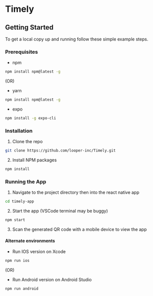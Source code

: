 # Timely



<!-- GETTING STARTED -->
## Getting Started

To get a local copy up and running follow these simple example steps.

### Prerequisites

* npm
```sh
npm install npm@latest -g
```
(OR)
* yarn
```sh
npm install npm@latest -g
```
* expo
```sh
npm install -g expo-cli
```

### Installation

1. Clone the repo
```sh
git clone https://github.com/looper-inc/Timely.git
```
2. Install NPM packages
```sh
npm install
```

### Running the App

1. Navigate to the project directory then into the react native app
```sh
cd timely-app
```
2. Start the app (VSCode terminal may be buggy)
```sh
npm start
```
3. Scan the generated QR code with a mobile device to view the app

#### Alternate environments
* Run IOS version on Xcode
```sh
npm run ios
```
(OR)
* Run Android version on Android Studio
```sh
npm run android
```


